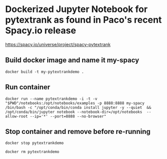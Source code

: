
#  Dockerized Jupyter Notebook for pytextrank as found in Paco's recent Spacy.io release

https://spacy.io/universe/project/spacy-pytextrank

## Build docker image and name it my-spacy

`docker build -t my-pytextrankdemo .`

## Run container

`docker run --name pytextrankdemo -i -t -v "$PWD"/notebooks:/opt/notebooks/examples -p 8888:8888 my-spacy /bin/bash -c "/opt/conda/bin/conda install jupyter -y --quiet  && /opt/conda/bin/jupyter notebook --notebook-dir=/opt/notebooks  --allow-root --ip='*' --port=8888 --no-browser"
`

## Stop container and remove before re-running

`docker stop pytextrankdemo`

`docker rm pytextrankdemo`
